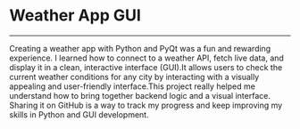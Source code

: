 # Weather App GUI
<hr>
Creating a weather app with Python and PyQt was a fun and rewarding experience. I learned how to connect to a weather API, fetch live data, and display it in a clean, interactive interface (GUI).It allows users to check the current weather conditions for any city by interacting with a visually appealing and user-friendly interface.This project really helped me understand how to bring together backend logic and a visual interface. Sharing it on GitHub is a way to track my progress and keep improving my skills in Python and GUI development.
